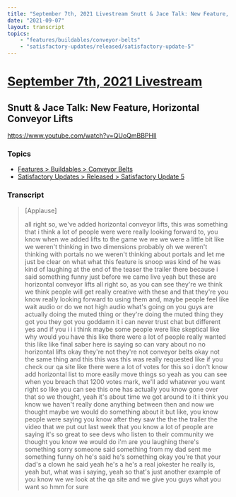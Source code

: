 ```yaml
---
title: "September 7th, 2021 Livestream Snutt & Jace Talk: New Feature, Horizontal Conveyor Lifts"
date: "2021-09-07"
layout: transcript
topics:
    - "features/buildables/conveyor-belts"
    - "satisfactory-updates/released/satisfactory-update-5"
---
```

# [September 7th, 2021 Livestream](../2021-09-07.md)
## Snutt & Jace Talk: New Feature, Horizontal Conveyor Lifts
https://www.youtube.com/watch?v=QUoQmBBPHlI

### Topics
* [Features > Buildables > Conveyor Belts](../topics/features/buildables/conveyor-belts.md)
* [Satisfactory Updates > Released > Satisfactory Update 5](../topics/satisfactory-updates/released/satisfactory-update-5.md)

### Transcript

> [Applause]
>
> all right so, we've added horizontal conveyor lifts, this was something that i think a lot of people were were really looking forward to, you know when we added lifts to the game we we we were a little bit like we weren't thinking in two dimensions probably oh we weren't thinking with portals no we weren't thinking about portals and let me just be clear on what what this feature is snoop was kind of he was kind of laughing at the end of the teaser the trailer there because i said something funny just before we came live yeah but these are horizontal conveyor lifts all right so, as you can see they're we think we think people will get really creative with these and that they're you know really looking forward to using them and, maybe people feel like wait audio or do we not high audio what's going on you guys are actually doing the muted thing or they're doing the muted thing they got you they got you goddamn it i can never trust chat but different yes and if you i i i think maybe some people were like skeptical like why would you have this like there were a lot of people really wanted this like like final saber here is saying so can vary about no no horizontal lifts okay they're not they're not conveyor belts okay not the same thing and this this was this was really requested like if you check our qa site like there were a lot of votes for this so i don't know add horizontal list to more easily move things so yeah as you can see when you breach that 1200 votes mark, we'll add whatever you want right so like you can see this one has actually you know gone over that so we thought, yeah it's about time we got around to it i think you know we haven't really done anything between then and now we thought maybe we would do something about it but like, you know people were saying you know after they saw the the the trailer the video that we put out last week that you know a lot of people are saying it's so great to see devs who listen to their community we thought you know we would do i'm are you laughing there's something sorry someone said something from my dad sent me something funny oh he's said he's something okay you're that your dad's a clown he said yeah he's a he's a real jokester he really is, yeah but, what was i saying, yeah so that's just another example of you know we we look at the qa site and we give you guys what you want so hmm for sure
